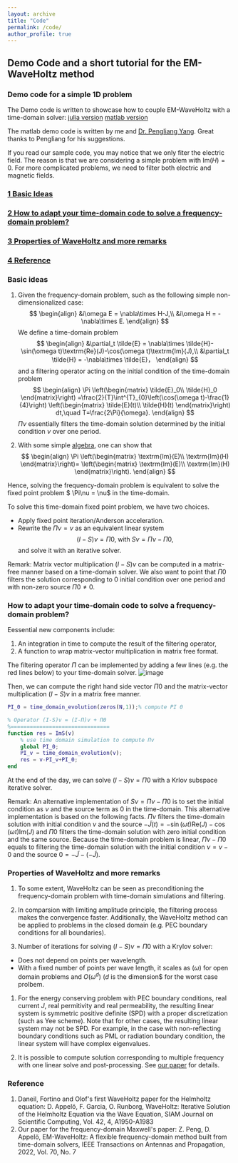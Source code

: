 ```yaml
---
layout: archive
title: "Code"
permalink: /code/
author_profile: true
---
```


## Demo Code and a short tutorial for the EM-WaveHoltz method

### Demo code for a simple 1D problem
The Demo code is written to showcase how to couple EM-WaveHoltz with a time-domain solver:
[julia version](https://zhichaopengmath.github.io/files/WaveHoltz_1D_Demo.zip) [matlab version](https://zhichaopengmath.github.io/files/WaveHoltz_yang.m) 

The matlab demo code is written by me and [Dr. Pengliang Yang](https://yangpl.wordpress.com/). Great thanks to Pengliang for his suggestions.

If you read our sample code, you may notice that we only fiter the electric field. The reason is that we are considering a simple problem with $\textrm{Im}(H)=0$. For more complicated problems, we need to filter both electric and magnetic fields.

### [1 Basic Ideas](#BasicIdeas)

### [2 How to adapt your time-domain code to solve a frequency-domain problem?](#Implementation)

### [3 Properties of WaveHoltz and more remarks](#Properties)

### [4 Reference](#Reference)

<a name="BasicIdeas"></a>
### Basic ideas
1. Given the frequency-domain problem, such as the following simple non-dimensionalized case:
$$
\begin{align}
&i\omega E = \nabla\times H-J,\\
&i\omega H = -\nabla\times E.
\end{align}
$$
We define a time-domain problem
$$
\begin{align}
&\partial_t \tilde{E} =  \nabla\times \tilde{H}- \sin(\omega t)\textrm{Re}(J)-\cos(\omega t)\textrm{Im}(J),\\
&\partial_t \tilde{H} = -\nabla\times \tilde{E}，
\end{align}
$$
and a filtering operator acting on the initial condition of the time-domain problem
$$
\begin{align}
\Pi \left(\begin{matrix}
	    \tilde{E}_0\\
	    \tilde{H}_0
	     \end{matrix}\right)
=\frac{2}{T}\int^{T}_{0}\left(\cos(\omega t)-\frac{1}{4}\right)
\left(\begin{matrix}
	    \tilde{E}(t)\\
	    \tilde{H}(t)
	\end{matrix}\right)
	dt,\quad T=\frac{2\Pi}{\omega}.
\end{align}
$$
$\Pi\nu$ essentially filters the time-domain solution determined by the initial condition $\nu$ over one period.

1. With some simple [algebra](https://zhichaopengmath.github.io/appendix/waveholtz/waveholtz_algebra.pdf), one can show that
$$
\begin{align}
\Pi \left(\begin{matrix}
	\textrm{Im}(E)\\
	\textrm{Im}(H)
\end{matrix}\right)=
\left(\begin{matrix}
	\textrm{Im}(E)\\
	\textrm{Im}(H)
\end{matrix}\right).
\end{align}
$$

Hence, solving the frequency-domain problem is equivalent to solve the fixed point problem 
$ \Pi\nu = \nu$ in the time-domain. 

To solve this time-domain fixed point problem, we have 
two choices.
- Apply fixed point iteration/Anderson acceleration. 
- Rewrite the $\Pi\nu = \nu$ as an equivalent linear system 
$$ (I-S)\nu = \Pi 0,\;\text{with}\;S\nu = \Pi \nu -\Pi 0,$$
and solve it with an iterative solver.

Remark: Matrix vector multiplication $(I-S)\nu$ can be computed in a matrix-free manner based on a time-domain solver.
We also  want to point that $\Pi 0$ filters the solution corresponding to $0$ initial condition over one period and with non-zero source $\Pi 0\neq 0$. 

<a name="Implementation"></a>
### How to adapt your time-domain code to solve a frequency-domain problem?
Eessential new components include:
1. An integration in time to compute the result of the filtering operator, 
1. A function to wrap matrix-vector multiplication in matrix free format.

The filtering operator $\Pi$ can be implemented by adding a few lines (e.g. the red lines below) to your time-domain solver.
![image](https://zhichaopengmath.github.io/files/WaveHoltzDemo.png)

Then, we can compute the right hand side vector $\Pi 0$ and the  matrix-vector multiplication $(I-S)\nu$ in a matrix free manner.
```matlab
PI_0 = time_domain_evolution(zeros(N,1));% compute PI 0

% Operator (I-S)v = (I-Π)v + Π0
%===============================
function res = ImS(v)
    % use time domain simulation to compute Πv
    global PI_0;
    PI_v = time_domain_evolution(v);
    res = v-PI_v+PI_0;
end


```
At the end of the day, we can solve $(I-S)\nu = \Pi 0$ with a Krlov subspace iterative solver.

Remark: An alternative implementation of $S\nu=\Pi\nu-\Pi 0$ is to set the initial condition as $\nu$ and the source term as $0$ in the time-domain. This alternative implementation is based on the following facts. $\Pi \nu$ filters the time-domain solution with initial condition $\nu$ and the source $-\widetilde{J}(t)=-\sin(\omega t)\textrm{Re}(J)-\cos(\omega t)\textrm{Im}(J)$ and $\Pi 0$ filters the time-domain solution with zero initial condition and the same source. Because the time-domain problem is linear, $\Pi \nu -\Pi 0$ equals to filtering the time-domain solution with the initial condition $\nu=\nu-0$ and the source $0=-\widetilde{J}-(-\widetilde{J})$.


<a name="Properties"></a>
### Properties of WaveHoltz and more remarks
1. To some extent, WaveHoltz can be seen as preconditioning the frequency-domain problem with time-domain simulations and filtering.

1. In comparsion with limiting amplitude principle, the filtering process makes the convergence faster. Additionally, the WaveHoltz method can be applied to problems in the closed domain (e.g. PEC boundary conditions for all boundaries). 

1. Number of iterations for solving $(I-S)\nu=\Pi 0$ with a Krylov solver:
- Does not depend on points per wavelength. 
- With a fixed number of points per wave length, it scales as $(\omega)$ for open domain problems and $O(\omega^d)$ ($d$ is the dimension$ for the worst case prolbem.

1. For the energy conserving problem with PEC boundary conditions, real current $J$, real permitivity and real permeability, the resulting linear system is symmetric positive definite (SPD) with a proper discretization (such as Yee scheme). Note that for other cases, the resulting linear system may not be SPD. For example, in the case with non-reflecting boundary conditions such as PML or radiation boundary condition, the linear system will have complex eigenvalues. 

1. It is possible to compute solution corresponding to multiple frequency with one linear solve and post-processing. See [our paper](https://arxiv.org/abs/2103.14789) for details.


<a name="Reference"></a>
### Reference
1. Daneil, Fortino and Olof's first WaveHoltz paper for the Helmholtz equation: D. Appel&ouml;, F. Garcia, O. Runborg,  WaveHoltz: Iterative Solution of the Helmholtz Equation via the Wave Equation, SIAM Journal on Scientific Computing, Vol. 42, 4, A1950-A1983
1. Our paper for the frequency-domain Maxwell's paper: Z. Peng, D. Appel&ouml;, EM-WaveHoltz: A flexible frequency-domain method built from time-domain solvers, IEEE Transactions on Antennas and Propagation, 2022, Vol. 70, No. 7  
